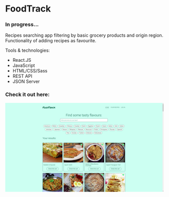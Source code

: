 # FoodTrack 

### In progress...

Recipes searching app filtering by basic grocery products and origin region. Functionality of adding recipes as favourite.

Tools & technologies:
* React.JS
* JavaScript
* HTML/CSS/Sass
* REST API
* JSON Server

### Check it out here:

<a href="https://adamptk.github.io/foodtrack"><img src="public/FoodTrack.png" alt="FoodTrack" /></a>
